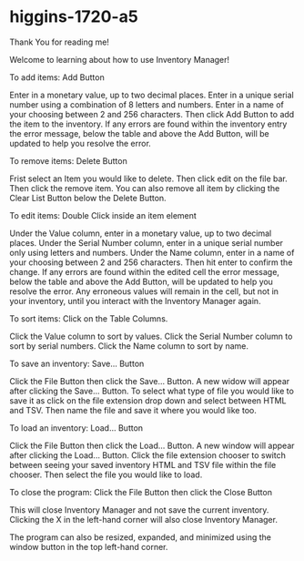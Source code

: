 # higgins-1720-a5

Thank You for reading me!

Welcome to learning about how to use Inventory Manager!

To add items: Add Button

  Enter in a monetary value, up to two decimal places.
  Enter in a unique serial number using a combination of 8 letters and numbers.
  Enter in a name of your choosing between 2 and 256 characters.
  Then click Add Button to add the item to the inventory.
  If any errors are found within the inventory entry the error message,
  below the table and above the Add Button, will be updated to help you resolve the error.
	
  
To remove items: Delete Button

  Frist select an Item you would like to delete.
  Then click edit on the file bar.
  Then click the remove item.
  You can also remove all item by clicking the Clear List Button below the Delete Button.
	
  
To edit items: Double Click inside an item element

  Under the Value column, enter in a monetary value, up to two decimal places.
  Under the Serial Number column, enter in a unique serial number only using letters and numbers.
  Under the Name column, enter in a name of your choosing between 2 and 256 characters.
  Then hit enter to confirm the change.
  If any errors are found within the edited cell the error message,
  below the table and above the Add Button, will be updated to help you resolve the error.
  Any erroneous values will remain in the cell, but not in your inventory, until you interact with the Inventory Manager again.
	
  
To sort items: Click on the Table Columns.

  Click the Value column to sort by values.
  Click the Serial Number column to sort by serial numbers.
  Click the Name column to sort by name.
	
  
To save an inventory: Save... Button

  Click the File Button then click the Save... Button.
  A new widow will appear after clicking the Save... Button.
  To select what type of file you would like to save it as click on the file extension drop down and select between HTML and TSV.
  Then name the file and save it where you would like too.
	
  
To load an inventory: Load... Button

  Click the File Button then click the Load... Button.
  A new window will appear after clicking the Load... Button.
  Click the file extension chooser to switch between seeing your saved inventory HTML and TSV file within the file chooser.
  Then select the file you would like to load.
	
  
To close the program: Click the File Button then click the Close Button

  This will close Inventory Manager and not save the current inventory.
  Clicking the X in the left-hand corner will also close Inventory Manager.
	
  
The program can also be resized, expanded, and minimized using the window button in the top left-hand corner.
